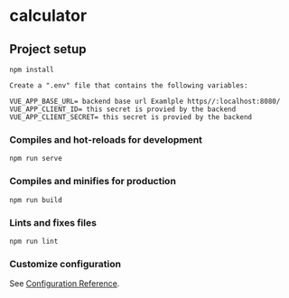 # calculator

## Project setup
```
npm install
```
```
Create a ".env" file that contains the following variables:

VUE_APP_BASE_URL= backend base url Examlple https//:localhost:8080/
VUE_APP_CLIENT_ID= this secret is provied by the backend
VUE_APP_CLIENT_SECRET= this secret is provied by the backend
```

### Compiles and hot-reloads for development
```
npm run serve
```

### Compiles and minifies for production
```
npm run build
```

### Lints and fixes files
```
npm run lint
```

### Customize configuration
See [Configuration Reference](https://cli.vuejs.org/config/).
